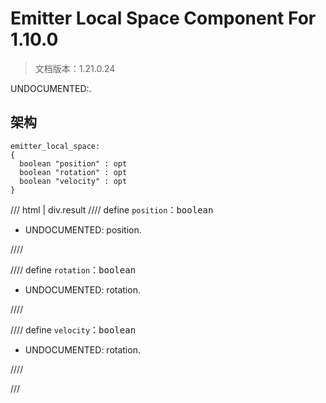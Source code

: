 # Emitter Local Space Component For 1.10.0

> 文档版本：1.21.0.24

UNDOCUMENTED:.

## 架构

```mcschema
emitter_local_space:
{
  boolean "position" : opt
  boolean "rotation" : opt
  boolean "velocity" : opt
}

```

/// html | div.result
//// define
`position`：<samp>boolean</samp>

- UNDOCUMENTED: position.


////


//// define
`rotation`：<samp>boolean</samp>

- UNDOCUMENTED: rotation.


////


//// define
`velocity`：<samp>boolean</samp>

- UNDOCUMENTED: rotation.


////


///

